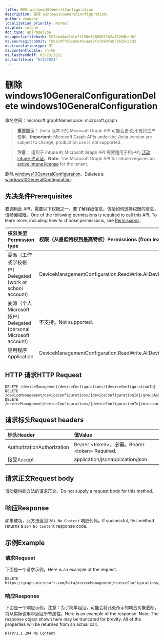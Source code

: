```yaml
---
title: 删除 windows10GeneralConfiguration
description: 删除 windows10GeneralConfiguration。
author: dougeby
localization_priority: Normal
ms.prod: intune
doc_type: apiPageType
ms.openlocfilehash: 523abd4ad8b1a7f100e14688033b2af52b0bed8f
ms.sourcegitcommit: f592c9ff96ceeb40caa67fcfe90fe6c8525cb7d2
ms.translationtype: MT
ms.contentlocale: zh-CN
ms.lasthandoff: 03/23/2021
ms.locfileid: "51127821"
---
```

# <a name="delete-windows10generalconfiguration"></a><span data-ttu-id="ac59d-103">删除 windows10GeneralConfiguration</span><span class="sxs-lookup"><span data-stu-id="ac59d-103">Delete windows10GeneralConfiguration</span></span>

<span data-ttu-id="ac59d-104">命名空间：microsoft.graph</span><span class="sxs-lookup"><span data-stu-id="ac59d-104">Namespace: microsoft.graph</span></span>

> <span data-ttu-id="ac59d-105">**重要提示：** /beta 版本下的 Microsoft Graph API 可能会更改;不支持生产使用。</span><span class="sxs-lookup"><span data-stu-id="ac59d-105">**Important:** Microsoft Graph APIs under the /beta version are subject to change; production use is not supported.</span></span>

> <span data-ttu-id="ac59d-106">**注意：** 适用于 Intune 的 Microsoft Graph API 需要适用于租户的 [活动 Intune 许可证](https://go.microsoft.com/fwlink/?linkid=839381)。</span><span class="sxs-lookup"><span data-stu-id="ac59d-106">**Note:** The Microsoft Graph API for Intune requires an [active Intune license](https://go.microsoft.com/fwlink/?linkid=839381) for the tenant.</span></span>

<span data-ttu-id="ac59d-107">删除 [windows10GeneralConfiguration](../resources/intune-deviceconfig-windows10generalconfiguration.md)。</span><span class="sxs-lookup"><span data-stu-id="ac59d-107">Deletes a [windows10GeneralConfiguration](../resources/intune-deviceconfig-windows10generalconfiguration.md).</span></span>

## <a name="prerequisites"></a><span data-ttu-id="ac59d-108">先决条件</span><span class="sxs-lookup"><span data-stu-id="ac59d-108">Prerequisites</span></span>
<span data-ttu-id="ac59d-p101">要调用此 API，需要以下权限之一。要了解详细信息，包括如何选择权限的信息，请参阅[权限](/graph/permissions-reference)。</span><span class="sxs-lookup"><span data-stu-id="ac59d-p101">One of the following permissions is required to call this API. To learn more, including how to choose permissions, see [Permissions](/graph/permissions-reference).</span></span>

|<span data-ttu-id="ac59d-111">权限类型</span><span class="sxs-lookup"><span data-stu-id="ac59d-111">Permission type</span></span>|<span data-ttu-id="ac59d-112">权限（从最低特权到最高特权）</span><span class="sxs-lookup"><span data-stu-id="ac59d-112">Permissions (from least to most privileged)</span></span>|
|:---|:---|
|<span data-ttu-id="ac59d-113">委派（工作或学校帐户）</span><span class="sxs-lookup"><span data-stu-id="ac59d-113">Delegated (work or school account)</span></span>|<span data-ttu-id="ac59d-114">DeviceManagementConfiguration.ReadWrite.All</span><span class="sxs-lookup"><span data-stu-id="ac59d-114">DeviceManagementConfiguration.ReadWrite.All</span></span>|
|<span data-ttu-id="ac59d-115">委派（个人 Microsoft 帐户）</span><span class="sxs-lookup"><span data-stu-id="ac59d-115">Delegated (personal Microsoft account)</span></span>|<span data-ttu-id="ac59d-116">不支持。</span><span class="sxs-lookup"><span data-stu-id="ac59d-116">Not supported.</span></span>|
|<span data-ttu-id="ac59d-117">应用程序</span><span class="sxs-lookup"><span data-stu-id="ac59d-117">Application</span></span>|<span data-ttu-id="ac59d-118">DeviceManagementConfiguration.ReadWrite.All</span><span class="sxs-lookup"><span data-stu-id="ac59d-118">DeviceManagementConfiguration.ReadWrite.All</span></span>|

## <a name="http-request"></a><span data-ttu-id="ac59d-119">HTTP 请求</span><span class="sxs-lookup"><span data-stu-id="ac59d-119">HTTP Request</span></span>
<!-- {
  "blockType": "ignored"
}
-->
``` http
DELETE /deviceManagement/deviceConfigurations/{deviceConfigurationId}
DELETE /deviceManagement/deviceConfigurations/{deviceConfigurationId}/groupAssignments/{deviceConfigurationGroupAssignmentId}/deviceConfiguration
DELETE /deviceManagement/deviceConfigurations/{deviceConfigurationId}/microsoft.graph.windowsDomainJoinConfiguration/networkAccessConfigurations/{deviceConfigurationId}
```

## <a name="request-headers"></a><span data-ttu-id="ac59d-120">请求标头</span><span class="sxs-lookup"><span data-stu-id="ac59d-120">Request headers</span></span>
|<span data-ttu-id="ac59d-121">标头</span><span class="sxs-lookup"><span data-stu-id="ac59d-121">Header</span></span>|<span data-ttu-id="ac59d-122">值</span><span class="sxs-lookup"><span data-stu-id="ac59d-122">Value</span></span>|
|:---|:---|
|<span data-ttu-id="ac59d-123">Authorization</span><span class="sxs-lookup"><span data-stu-id="ac59d-123">Authorization</span></span>|<span data-ttu-id="ac59d-124">Bearer &lt;token&gt;。必需。</span><span class="sxs-lookup"><span data-stu-id="ac59d-124">Bearer &lt;token&gt; Required.</span></span>|
|<span data-ttu-id="ac59d-125">接受</span><span class="sxs-lookup"><span data-stu-id="ac59d-125">Accept</span></span>|<span data-ttu-id="ac59d-126">application/json</span><span class="sxs-lookup"><span data-stu-id="ac59d-126">application/json</span></span>|

## <a name="request-body"></a><span data-ttu-id="ac59d-127">请求正文</span><span class="sxs-lookup"><span data-stu-id="ac59d-127">Request body</span></span>
<span data-ttu-id="ac59d-128">请勿提供此方法的请求正文。</span><span class="sxs-lookup"><span data-stu-id="ac59d-128">Do not supply a request body for this method.</span></span>

## <a name="response"></a><span data-ttu-id="ac59d-129">响应</span><span class="sxs-lookup"><span data-stu-id="ac59d-129">Response</span></span>
<span data-ttu-id="ac59d-130">如果成功，此方法返回 `204 No Content` 响应代码。</span><span class="sxs-lookup"><span data-stu-id="ac59d-130">If successful, this method returns a `204 No Content` response code.</span></span>

## <a name="example"></a><span data-ttu-id="ac59d-131">示例</span><span class="sxs-lookup"><span data-stu-id="ac59d-131">Example</span></span>

### <a name="request"></a><span data-ttu-id="ac59d-132">请求</span><span class="sxs-lookup"><span data-stu-id="ac59d-132">Request</span></span>
<span data-ttu-id="ac59d-133">下面是一个请求示例。</span><span class="sxs-lookup"><span data-stu-id="ac59d-133">Here is an example of the request.</span></span>
``` http
DELETE https://graph.microsoft.com/beta/deviceManagement/deviceConfigurations/{deviceConfigurationId}
```

### <a name="response"></a><span data-ttu-id="ac59d-134">响应</span><span class="sxs-lookup"><span data-stu-id="ac59d-134">Response</span></span>
<span data-ttu-id="ac59d-p102">下面是一个响应示例。注意：为了简单起见，可能会将此处所示的响应对象截断。将从实际调用中返回所有属性。</span><span class="sxs-lookup"><span data-stu-id="ac59d-p102">Here is an example of the response. Note: The response object shown here may be truncated for brevity. All of the properties will be returned from an actual call.</span></span>
``` http
HTTP/1.1 204 No Content
```




